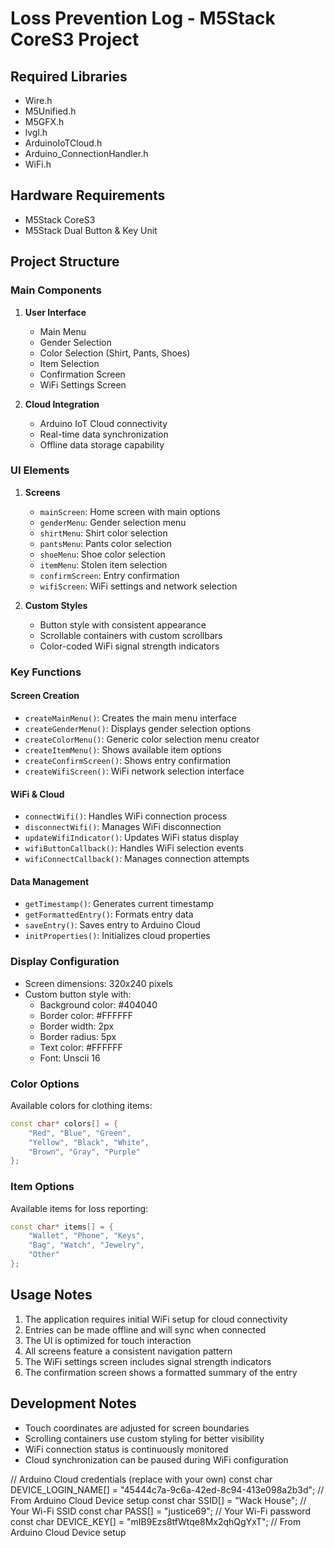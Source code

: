 # Loss Prevention Log - M5Stack CoreS3 Project

## Required Libraries
- Wire.h
- M5Unified.h
- M5GFX.h
- lvgl.h
- ArduinoIoTCloud.h
- Arduino_ConnectionHandler.h
- WiFi.h

## Hardware Requirements
- M5Stack CoreS3
- M5Stack Dual Button & Key Unit

## Project Structure

### Main Components
1. **User Interface**
   - Main Menu
   - Gender Selection
   - Color Selection (Shirt, Pants, Shoes)
   - Item Selection
   - Confirmation Screen
   - WiFi Settings Screen

2. **Cloud Integration**
   - Arduino IoT Cloud connectivity
   - Real-time data synchronization
   - Offline data storage capability

### UI Elements
1. **Screens**
   - `mainScreen`: Home screen with main options
   - `genderMenu`: Gender selection menu
   - `shirtMenu`: Shirt color selection
   - `pantsMenu`: Pants color selection
   - `shoeMenu`: Shoe color selection
   - `itemMenu`: Stolen item selection
   - `confirmScreen`: Entry confirmation
   - `wifiScreen`: WiFi settings and network selection

2. **Custom Styles**
   - Button style with consistent appearance
   - Scrollable containers with custom scrollbars
   - Color-coded WiFi signal strength indicators

### Key Functions

#### Screen Creation
- `createMainMenu()`: Creates the main menu interface
- `createGenderMenu()`: Displays gender selection options
- `createColorMenu()`: Generic color selection menu creator
- `createItemMenu()`: Shows available item options
- `createConfirmScreen()`: Shows entry confirmation
- `createWifiScreen()`: WiFi network selection interface

#### WiFi & Cloud
- `connectWifi()`: Handles WiFi connection process
- `disconnectWifi()`: Manages WiFi disconnection
- `updateWifiIndicator()`: Updates WiFi status display
- `wifiButtonCallback()`: Handles WiFi selection events
- `wifiConnectCallback()`: Manages connection attempts

#### Data Management
- `getTimestamp()`: Generates current timestamp
- `getFormattedEntry()`: Formats entry data
- `saveEntry()`: Saves entry to Arduino Cloud
- `initProperties()`: Initializes cloud properties

### Display Configuration
- Screen dimensions: 320x240 pixels
- Custom button style with:
  - Background color: #404040
  - Border color: #FFFFFF
  - Border width: 2px
  - Border radius: 5px
  - Text color: #FFFFFF
  - Font: Unscii 16

### Color Options
Available colors for clothing items:
```cpp
const char* colors[] = {
    "Red", "Blue", "Green",
    "Yellow", "Black", "White",
    "Brown", "Gray", "Purple"
};
```

### Item Options
Available items for loss reporting:
```cpp
const char* items[] = {
    "Wallet", "Phone", "Keys",
    "Bag", "Watch", "Jewelry",
    "Other"
};
```

## Usage Notes
1. The application requires initial WiFi setup for cloud connectivity
2. Entries can be made offline and will sync when connected
3. The UI is optimized for touch interaction
4. All screens feature a consistent navigation pattern
5. The WiFi settings screen includes signal strength indicators
6. The confirmation screen shows a formatted summary of the entry

## Development Notes
- Touch coordinates are adjusted for screen boundaries
- Scrolling containers use custom styling for better visibility
- WiFi connection status is continuously monitored
- Cloud synchronization can be paused during WiFi configuration

// Arduino Cloud credentials (replace with your own)
const char DEVICE_LOGIN_NAME[] = "45444c7a-9c6a-42ed-8c94-413e098a2b3d"; // From Arduino Cloud Device setup
const char SSID[] = "Wack House";                   // Your Wi-Fi SSID
const char PASS[] = "justice69";              // Your Wi-Fi password
const char DEVICE_KEY[] = "mIB9Ezs8tfWtqe8Mx2qhQgYxT";      // From Arduino Cloud Device setup